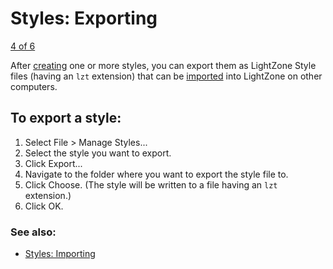 Styles: Exporting
=================

[4 of 6](Styles-Importing.html)

After [creating](Styles-Creating.html) one or more styles, you can
export them as LightZone Style files (having an `lzt` extension) that
can be [imported](Styles-Importing.html) into LightZone on other
computers.

To export a style:
------------------

1.  Select File \> Manage Styles...
2.  Select the style you want to export.
3.  Click Export...
4.  Navigate to the folder where you want to export the style file to.
5.  Click Choose. (The style will be written to a file having an `lzt`
    extension.)
6.  Click OK.

### See also:

-   [Styles: Importing](Styles-Importing.html)

